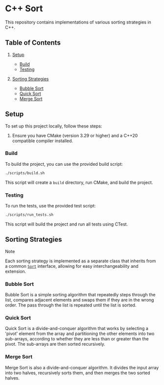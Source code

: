 # C++ Sort

This repository contains implementations of various sorting strategies in C++.

## Table of Contents

1. [Setup](#setup)
    - [Build](#build)
    - [Testing](#testing)

2. [Sorting Strategies](#sorting-strategies)
    - [Bubble Sort](#bubble-sort)
    - [Quick Sort](#quick-sort)
    - [Merge Sort](#merge-sort)

## Setup

To set up this project locally, follow these steps:

1. Ensure you have CMake (version 3.29 or higher) and a C++20 compatible compiler installed.

### Build

To build the project, you can use the provided build script:

```bash
./scripts/build.sh
```

This script will create a `build` directory, run CMake, and build the project.

### Testing

To run the tests, use the provided test script:

```bash
./scripts/run_tests.sh
```

This script will build the project and run all tests using CTest.

## Sorting Strategies

> [!NOTE]  
> Each sorting strategy is implemented as a separate class that inherits from a common [`Sort`](./src/sort.hpp)
> interface, allowing for easy interchangeability and extension.

### Bubble Sort

Bubble Sort is a simple sorting algorithm that repeatedly steps through the list, compares adjacent elements and swaps
them if they are in the wrong order. The pass through the list is repeated until the list is sorted.

### Quick Sort

Quick Sort is a divide-and-conquer algorithm that works by selecting a 'pivot' element from the array and partitioning
the other elements into two sub-arrays, according to whether they are less than or greater than the pivot. The
sub-arrays are then sorted recursively.

### Merge Sort

Merge Sort is also a divide-and-conquer algorithm. It divides the input array into two halves, recursively sorts them,
and then merges the two sorted halves.


